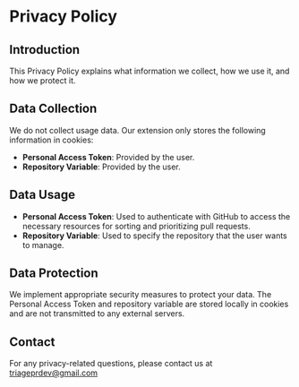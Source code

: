 # Privacy Policy

## Introduction

This Privacy Policy explains what information we collect, how we use it, and how we protect it.

## Data Collection

We do not collect usage data. Our extension only stores the following information in cookies:

- **Personal Access Token**: Provided by the user.
- **Repository Variable**: Provided by the user.

## Data Usage

- **Personal Access Token**: Used to authenticate with GitHub to access the necessary resources for sorting and prioritizing pull requests.
- **Repository Variable**: Used to specify the repository that the user wants to manage.

## Data Protection

We implement appropriate security measures to protect your data. The Personal Access Token and repository variable are stored locally in cookies and are not transmitted to any external servers.

## Contact

For any privacy-related questions, please contact us at triageprdev@gmail.com
